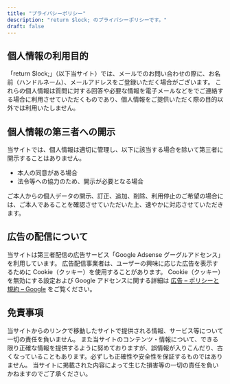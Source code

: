 ```yaml
---
title: "プライバシーポリシー"
description: "return $lock; のプライバシーポリシーです。"
draft: false
---
```


## 個人情報の利用目的

「return $lock;」（以下当サイト）では、メールでのお問い合わせの際に、お名前（ハンドルネーム）、メールアドレスをご登録いただく場合がございます。
これらの個人情報は質問に対する回答や必要な情報を電子メールなどをでご連絡する場合に利用させていただくものであり、個人情報をご提供いただく際の目的以外では利用いたしません。

## 個人情報の第三者への開示

当サイトでは、個人情報は適切に管理し、以下に該当する場合を除いて第三者に開示することはありません。

- 本人の同意がある場合
- 法令等への協力のため、開示が必要となる場合

ご本人からの個人データの開示、訂正、追加、削除、利用停止のご希望の場合には、ご本人であることを確認させていただいた上、速やかに対応させていただきます。

## 広告の配信について

当サイトは第三者配信の広告サービス「Google Adsense
グーグルアドセンス」を利用しています。
広告配信事業者は、ユーザーの興味に応じた広告を表示するために Cookie（クッキー）を使用することがあります。
Cookie（クッキー）を無効にする設定および Google アドセンスに関する詳細は
[広告 – ポリシーと規約 – Google](https://policies.google.com/technologies/ads?hl=ja)
をご覧ください。

## 免責事項

当サイトからのリンクで移動したサイトで提供される情報、サービス等について一切の責任を負いません。
また当サイトのコンテンツ・情報について、できる限り正確な情報を提供するように努めておりますが、誤情報が入りこんだり、古くなっていることもあります。必ずしも正確性や安全性を保証するものではありません。
当サイトに掲載された内容によって生じた損害等の一切の責任を負いかねますのでご了承ください。
